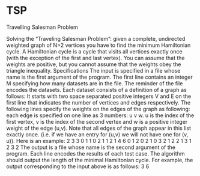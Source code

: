 # TSP
Travelling Salesman Problem 


Solving the “Traveling Salesman Problem”: given a complete, undirected
weighted graph of N>2 vertices you have to find the minimum Hamiltonian cycle. A Hamiltonian cycle is a cycle
that visits all vertices exactly once (with the exception of the first and last vertex). You can assume that the
weights are positive, but you cannot assume that the weights obey the triangle inequality.
Specifications
The input is specified in a file whose name is the first argument of the program. The first line contains an integer
M specifying how many datasets are in the file. The reminder of the file encodes the datasets. Each dataset
consists of a definition of a graph as follows: It starts with two space separated positive integers V and E on the
first line that indicates the number of vertices and edges respectively. The following lines specify the weights on
the edges of the graph as following: each edge is specified on one line as 3 numbers: u v w. u is the index of the
first vertex, v is the index of the second vertex and w is a positive integer weight of the edge (u,v). Note that all
edges of the graph appear in this list exactly once. (i.e. if we have an entry for (u,v) we will not have one for (v,
u)).
Here is an example:
2
3 3
0 1 1
0 2 1
1 2 1
4 6
0 1 2
0 2 1
0 3 2
1 2 2
1 3 1
2 3 2
The output is a file whose name is the second argument of the program. Each line encodes the results of each
test case. The algorithm should output the length of the minimal Hamiltonian cycle.
For example, the output corresponding to the input above is as follows:
3
6
